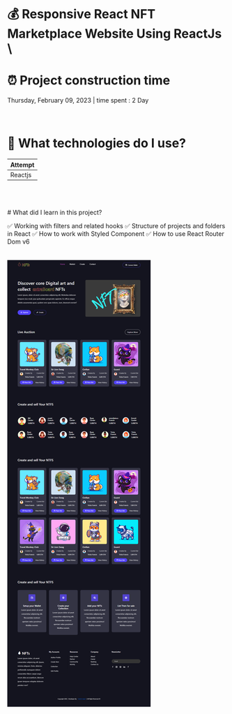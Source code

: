 # 💰 Responsive React NFT Marketplace Website Using ReactJs \

# ⏰ Project construction time

Thursday, February 09, 2023 | time spent : 2 Day
<br />
<br />
<br />
# 🧂 What technologies do I use?

Attempt |
-- |
Reactjs | React Router Dom |  Webpack | Scss | Styled Components | RemixIcons
<br />
<br />
<br />
# What did I learn in this project?

✅ Working with filters and related hooks
✅ Structure of projects and folders in React
✅ How to work with Styled Component
✅ How to use React Router Dom v6
<br />
<br />
<br />
 ![Nft portfolio](https://github.com/mhdi-nzari/Nft-project/blob/main/screencapture-nft.png)






